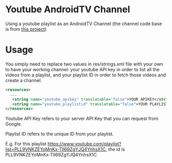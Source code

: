 # Youtube AndroidTV Channel
Using a youtube playlist as an AndroidTV Channel (the channel code base is from [this project](https://github.com/googlesamples/androidtv-sample-inputs))

# Usage
You simply need to replace two values in res/strings.xml file with your own to have your working channel: your youtube API key in order to list all the videos from a playlist, and your playlist ID in order to fetch those videos and create a channel.

```xml
<resources>
  ...
   <string name="youtube_apikey" translatable="false">YOUR APIKEY</string>
   <string name="youtube_playlistid" translatable="false">YOUR PLAYLISTID</string>
</resources>
```
Youtube API Key refers to your server API Key that you can request from Google.

Playlist ID refers to the unique ID from your playlist.

E.g. For this playlist https://www.youtube.com/playlist?list=PLL9VNKZEYoMnKx-Tll69ZgYJQ4YnhsX1C, the id is PLL9VNKZEYoMnKx-Tll69ZgYJQ4YnhsX1C
